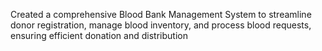 Created a comprehensive Blood Bank Management System to streamline donor registration,
manage blood inventory, and process blood requests, ensuring efficient donation and
distribution
